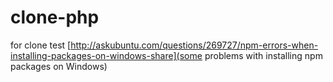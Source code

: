 clone-php
=========
for clone test
[http://askubuntu.com/questions/269727/npm-errors-when-installing-packages-on-windows-share](some problems with installing npm packages on Windows)
